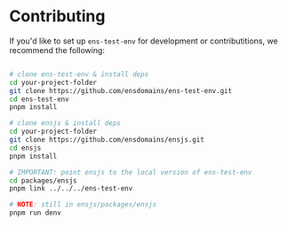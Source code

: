 # Contributing

If you'd like to set up `ens-test-env` for development or contributitions, we recommend the following:

```bash

# clone ens-test-env & install deps
cd your-project-folder
git clone https://github.com/ensdomains/ens-test-env.git
cd ens-test-env
pnpm install

# clone ensjs & install deps
cd your-project-folder
git clone https://github.com/ensdomains/ensjs.git
cd ensjs
pnpm install

# IMPORTANT: point ensjs to the local version of ens-test-env
cd packages/ensjs
pnpm link ../../../ens-test-env

# NOTE: still in ensjs/packages/ensjs
pnpm run denv
```
